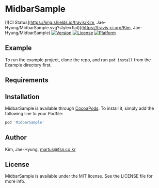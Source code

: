 # MidbarSample

[![CI Status](https://img.shields.io/travis/Kim, Jae-Hyung/MidbarSample.svg?style=flat)](https://travis-ci.org/Kim, Jae-Hyung/MidbarSample)
[![Version](https://img.shields.io/cocoapods/v/MidbarSample.svg?style=flat)](https://cocoapods.org/pods/MidbarSample)
[![License](https://img.shields.io/cocoapods/l/MidbarSample.svg?style=flat)](https://cocoapods.org/pods/MidbarSample)
[![Platform](https://img.shields.io/cocoapods/p/MidbarSample.svg?style=flat)](https://cocoapods.org/pods/MidbarSample)

## Example

To run the example project, clone the repo, and run `pod install` from the Example directory first.

## Requirements

## Installation

MidbarSample is available through [CocoaPods](https://cocoapods.org). To install
it, simply add the following line to your Podfile:

```ruby
pod 'MidbarSample'
```

## Author

Kim, Jae-Hyung, martus@fsn.co.kr

## License

MidbarSample is available under the MIT license. See the LICENSE file for more info.
